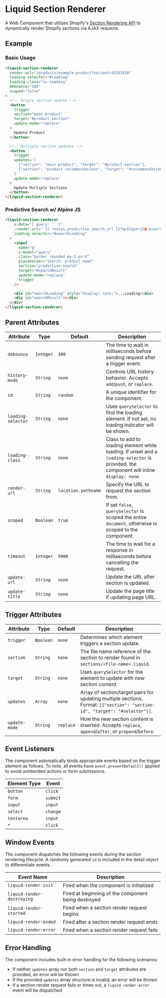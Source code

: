 # Liquid Section Renderer

A Web Component that utilizes Shopify's [Section Rendering API](https://shopify.dev/docs/api/ajax/section-rendering) to dynamically render Shopify sections via AJAX requests.

## Example

### Basic Usage

```html
<liquid-section-renderer
  render-url="/products/example-product?variant=10101010"
  loading-selector="#loading"
  loading-class="is-loading"
  debounce="300"
  scoped="false"
>
  <!-- Single section update -->
  <button
    trigger
    section="main-product"
    target="#product-section"
    update-mode="replace"
  >
    Update Product
  </button>

  <!-- Multiple section updates -->
  <button
    trigger
    updates='[
      {"section": "main-product", "target": "#product-section"},
      {"section": "product-recommendations", "target": "#recommendations"}
    ]'
    update-mode="replace"
  >
    Update Multiple Sections
  </button>
</liquid-section-renderer>
```

### Predictive Search w/ Alpine JS

```html
<liquid-section-renderer
    x-data="{ query: '' }"
    :render-url="`{{ routes.predictive_search_url }}?q=${query}&resources[type]=product`"
    loading-selector="#searchLoading"
  >
    <input
      name="q"
      x-model="query"
      class="border rounded py-2 px-6"
      placeholder="Search: product name"
      section="predictive-search"
      target="#searchResult"
      update-mode="replace"
      trigger
    />

    <div id="searchLoading" style="display: none;">...Loading</div>
    <div id="searchResult"></div>
  </div>
</liquid-section-renderer>
```

## Parent Attributes

| Attribute | Type | Default | Description |
|-----------|------|---------|-------------|
| `debounce` | `Integer` | `300` | The time to wait in milliseconds before sending request after a trigger event. |
| `history-mode` | `String` | `none` | Controls URL history behavior. Accepts `add`/`push`, or `replace`. |
| `id` | `String` | `random` | A unique identifier for the component. |
| `loading-selector` | `String` | `none` | Uses `querySelector` to find the loading element. If not set, no loading indicator will be shown. |
| `loading-class` | `String` | `none` | Class to add to loading element while loading. If unset and a `loading-selector` is provided, the component will inline `display: none`. |
| `render-url` | `String` | `location.pathname` | Specify the URL to request the section from. |
| `scoped` | `Boolean` | `true` | If set `false`, `querySelector` is scoped the entire `document`, otherwise is scoped to the component. |
| `timeout` | `Integer` | `5000` | The time to wait for a response in milliseconds before cancelling the request. |
| `update-url` | `String` | `none` | Update the URL after section is updated. |
| `update-title` | `String` | `none` | Update the page title if updating page URL. |

## Trigger Attributes

| Attribute | Type | Default | Description |
|-----------|------|---------|-------------|
| `trigger` | `Boolean` | `none` | Determines which element triggers a section update. |
| `section` | `String` | `none` | The file name reference of the section to render found in `sections/<file-name>.liquid`. |
| `target` | `String` | `none` | Uses `querySelector` for the element to update with new section content. |
| `updates` | `Array` | `none` | Array of section/target pairs for updating multiple sections. Format: `[{"section": "section-id", "target": "#selector"}]`. |
| `update-mode` | `String` | `replace` | How the new section content is inserted. Accepts `replace`, `append`/`after`, or `prepend`/`before`. |

## Event Listeners

The component automatically binds appropriate events based on the trigger element as follows. To note, all events have `event.preventDefault()` applied to avoid unintended actions or form submissions.

| Element Type | Event |
|-------------|-------|
| `button` | `click` |
| `form` | `submit` |
| `input` | `input` |
| `select` | `change` |
| `textarea` | `input` |
| `*` | `click` |

## Window Events

The component dispatches the following events during the section rendering lifecycle. A randomly generated `id` is included in the detail object to differentiate events.

| Event Name | Description |
|------------|-------------|
| `liquid-render-init` | Fired when the component is initialized |
| `liquid-render-destroying` | Fired at beginning of the component being destroyed |
| `liquid-render-started` | Fired when a section render request begins |
| `liquid-render-ended` | Fired after a section render request ends |
| `liquid-render-error` | Fired when a section render request fails |

## Error Handling

The component includes built-in error handling for the following scenarios:

- If neither `updates` array nor both `section` and `target` attributes are provided, an error will be thrown
- If the provided `updates` array structure is invalid, an error will be thrown
- If a section render request fails or times out, a `liquid-render-error` event will be dispatched
